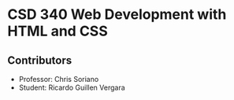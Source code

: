 # CSD 340 Web Development with HTML and CSS

## Contributors
* Professor: Chris Soriano
* Student: Ricardo Guillen Vergara 
